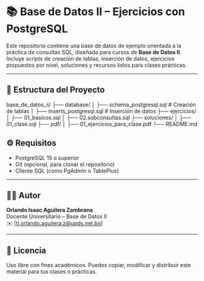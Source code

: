 # 📚 Base de Datos II – Ejercicios con PostgreSQL

Este repositorio contiene una base de datos de ejemplo orientada a la práctica de consultas SQL, diseñada para cursos de **Base de Datos II**. Incluye scripts de creación de tablas, inserción de datos, ejercicios propuestos por nivel, soluciones y recursos listos para clases prácticas.

---

## 📁 Estructura del Proyecto

base_de_datos_ii/
├── database/
│ ├── schema_postgresql.sql # Creación de tablas
│ ├── inserts_postgresql.sql # Inserción de datos
├── ejercicios/
│ ├── 01_basicos.sql
│ ├── 02.subconsultas.sql
├── soluciones/
│ ├── 01_clase.sql
├── pdf/
│ ├── 01_ejercicios_para_clase.pdf
└── README.md

## ⚙️ Requisitos

- PostgreSQL 15 o superior
- Git (opcional, para clonar el repositorio)
- Cliente SQL (como PgAdmin o TablePlus)

---

## 🧑‍🏫 Autor

**Orlando Isaac Aguilera Zambrana**  
Docente Universitario – Base de Datos II  
✉️ [tj.orlando.aguilera.z@upds.net.bo]

---

## 📄 Licencia

Uso libre con fines académicos. Puedes copiar, modificar y distribuir este material para tus clases o prácticas.
